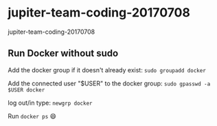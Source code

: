 # jupiter-team-coding-20170708
jupiter-team-coding-20170708

## Run Docker without sudo
Add the docker group if it doesn't already exist:
`sudo groupadd docker`

Add the connected user "$USER" to the docker group:
`sudo gpasswd -a $USER docker`

log out/in type:
`newgrp docker`

Run `docker ps` :smile:
